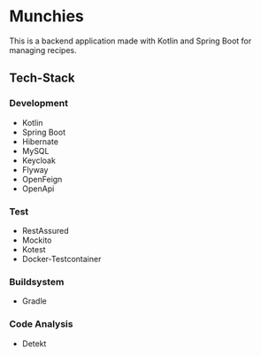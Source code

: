 # Munchies

This is a backend application made with Kotlin and Spring Boot for managing recipes.

## Tech-Stack

### Development
- Kotlin
- Spring Boot
- Hibernate
- MySQL
- Keycloak
- Flyway
- OpenFeign
- OpenApi

### Test
- RestAssured
- Mockito
- Kotest
- Docker-Testcontainer

### Buildsystem
- Gradle

### Code Analysis
- Detekt
